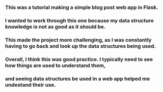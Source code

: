 ### This was a tutorial making a simple blog post web app in Flask. 

### I wanted to work through this one because my data structure knowledge is not as good as it should be. 
### This made the project more challenging, as I was constantly having to go back and look up the data structures being used.
### Overall, I think this was good practice. I typically need to see how things are used to understand them,
### and seeing data structures be used in a web app helped me undestand their use. 
